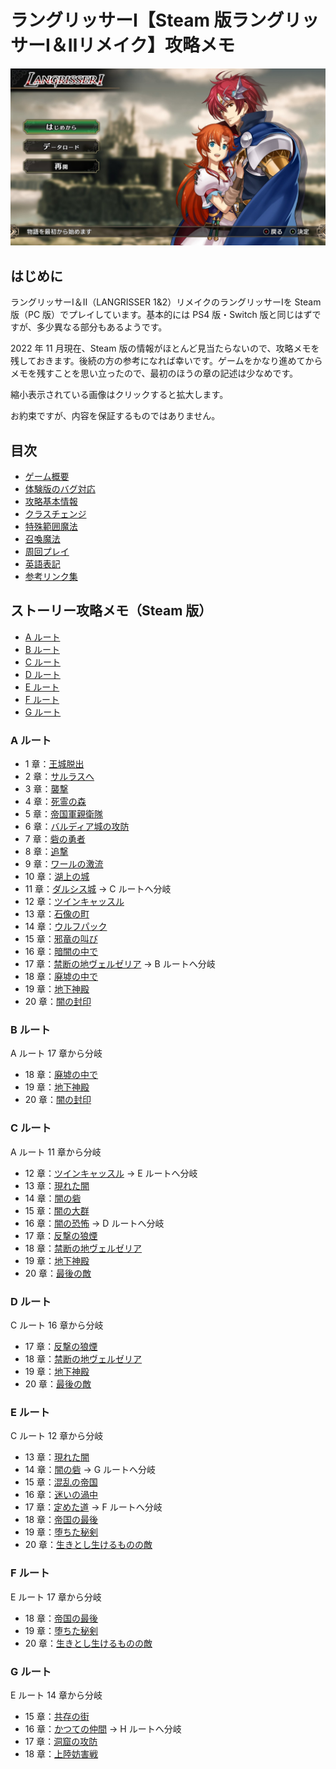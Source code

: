 # ラングリッサーⅠ【Steam 版ラングリッサーⅠ＆Ⅱリメイク】攻略メモ

![タイトル画面](images/Top/Title.jpg)

## はじめに

ラングリッサーⅠ＆Ⅱ（LANGRISSER 1&2）リメイクのラングリッサーⅠを Steam 版（PC 版）でプレイしています。基本的には PS4 版・Switch 版と同じはずですが、多少異なる部分もあるようです。

2022 年 11 月現在、Steam 版の情報がほとんど見当たらないので、攻略メモを残しておきます。後続の方の参考になれば幸いです。ゲームをかなり進めてからメモを残すことを思い立ったので、最初のほうの章の記述は少なめです。

縮小表示されている画像はクリックすると拡大します。

お約束ですが、内容を保証するものではありません。

## 目次

- [ゲーム概要](docs/Overview.md)
- [体験版のバグ対応](docs/Trial.md)
- [攻略基本情報](docs/Basics.md)
- [クラスチェンジ](docs/ClassChanges.md)
- [特殊範囲魔法](docs/SpecialMagics.md)
- [召喚魔法](docs/SummonMagics.md)
- [周回プレイ](docs/Lap.md)
- [英語表記](docs/English.md)
- [参考リンク集](docs/Links.md)

## ストーリー攻略メモ（Steam 版）

- [A ルート](#a-ルート)
- [B ルート](#b-ルート)
- [C ルート](#c-ルート)
- [D ルート](#d-ルート)
- [E ルート](#e-ルート)
- [F ルート](#f-ルート)
- [G ルート](#g-ルート)

### A ルート

- 1 章：[王城脱出](docs/Chapter1A.md)
- 2 章：[サルラスへ](docs/Chapter2A.md)
- 3 章：[襲撃](docs/Chapter3A.md)
- 4 章：[死霊の森](docs/Chapter4A.md)
- 5 章：[帝国軍親衛隊](docs/Chapter5A.md)
- 6 章：[バルディア城の攻防](docs/Chapter6A.md)
- 7 章：[砦の勇者](docs/Chapter7A.md)
- 8 章：[追撃](docs/Chapter8A.md)
- 9 章：[ワールの激流](docs/Chapter9A.md)
- 10 章：[湖上の城](docs/Chapter10A.md)
- 11 章：[ダルシス城](docs/Chapter11A.md) → C ルートへ分岐
- 12 章：[ツインキャッスル](docs/Chapter12A.md)
- 13 章：[石像の町](docs/Chapter13A.md)
- 14 章：[ウルフパック](docs/Chapter14A.md)
- 15 章：[邪竜の叫び](docs/Chapter15A.md)
- 16 章：[暗闇の中で](docs/Chapter16A.md)
- 17 章：[禁断の地ヴェルゼリア](docs/Chapter17A.md) → B ルートへ分岐
- 18 章：[廃墟の中で](docs/Chapter18A.md)
- 19 章：[地下神殿](docs/Chapter19A.md)
- 20 章：[闇の封印](docs/Chapter20A.md)

### B ルート

A ルート 17 章から分岐
- 18 章：[廃墟の中で](docs/Chapter18B.md)
- 19 章：[地下神殿](docs/Chapter19B.md)
- 20 章：[闇の封印](docs/Chapter20B.md)

### C ルート

A ルート 11 章から分岐
- 12 章：[ツインキャッスル](docs/Chapter12C.md) → E ルートへ分岐
- 13 章：[現れた闇](docs/Chapter13C.md)
- 14 章：[闇の砦](docs/Chapter14C.md)
- 15 章：[闇の大群](docs/Chapter15C.md)
- 16 章：[闇の恐怖](docs/Chapter16C.md) → D ルートへ分岐
- 17 章：[反撃の狼煙](docs/Chapter17C.md)
- 18 章：[禁断の地ヴェルゼリア](docs/Chapter18C.md)
- 19 章：[地下神殿](docs/Chapter19C.md)
- 20 章：[最後の敵](docs/Chapter20C.md)

### D ルート

C ルート 16 章から分岐
- 17 章：[反撃の狼煙](docs/Chapter17D.md)
- 18 章：[禁断の地ヴェルゼリア](docs/Chapter18D.md)
- 19 章：[地下神殿](docs/Chapter19D.md)
- 20 章：[最後の敵](docs/Chapter20D.md)

### E ルート

C ルート 12 章から分岐
- 13 章：[現れた闇](docs/Chapter13E.md)
- 14 章：[闇の砦](docs/Chapter14E.md) → G ルートへ分岐
- 15 章：[混乱の帝国](docs/Chapter15E.md)
- 16 章：[迷いの渦中](docs/Chapter16E.md)
- 17 章：[定めた道](docs/Chapter17E.md) → F ルートへ分岐
- 18 章：[帝国の最後](docs/Chapter18E.md)
- 19 章：[堕ちた秘剣](docs/Chapter19E.md)
- 20 章：[生きとし生けるものの敵](docs/Chapter20E.md)

### F ルート

E ルート 17 章から分岐
- 18 章：[帝国の最後](docs/Chapter18F.md)
- 19 章：[堕ちた秘剣](docs/Chapter19F.md)
- 20 章：[生きとし生けるものの敵](docs/Chapter20F.md)

### G ルート

E ルート 14 章から分岐
- 15 章：[共存の街](docs/Chapter15G.md)
- 16 章：[かつての仲間](docs/Chapter16G.md) → H ルートへ分岐
- 17 章：[洞窟の攻防](docs/Chapter17G.md)
- 18 章：[上陸妨害戦](docs/Chapter18G.md)
